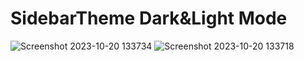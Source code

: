 # SidebarTheme Dark&Light Mode 



![Screenshot 2023-10-20 133734](https://github.com/yasink11/Angular-Dark-Light-Mode/assets/100369628/36d0ba2b-613c-4624-8ee4-770bd048985f)
![Screenshot 2023-10-20 133718](https://github.com/yasink11/Angular-Dark-Light-Mode/assets/100369628/026014df-e91e-4067-8d86-3fd268f6b124)
